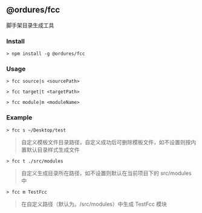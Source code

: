 ## @ordures/fcc

脚手架目录生成工具

### Install

`> npm install -g @ordures/fcc`

### Usage

```
> fcc source|s <sourcePath>

> fcc target|t <targetPath>

> fcc module|m <moduleName>
```

### Example

`> fcc s ~/Desktop/test`
> 自定义模板文件目录路径，自定义成功后可删除模板文件，如不设置则按内置默认目录样式生成文件

`> fcc t ./src/modules`
> 自定义生成目录所在路径，如不设置则默认在当前项目下的 src/modules 中

`> fcc m TestFcc`
> 在自定义路径（默认为。/src/modules）中生成 TestFcc 模块
